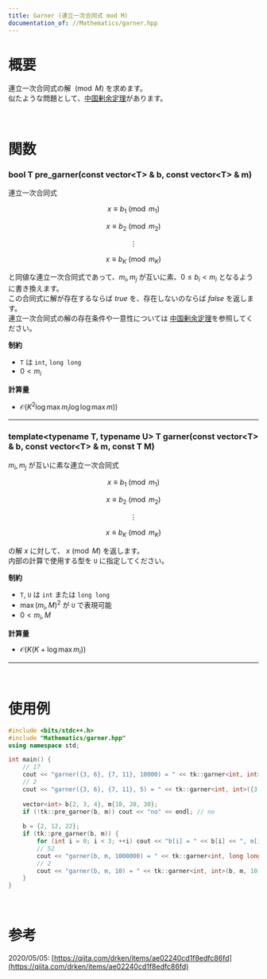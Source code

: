 ```yaml
---
title: Garner (連立一次合同式 mod M)
documentation_of: //Mathematics/garner.hpp
---
```


# 概要

連立一次合同式の解 $\pmod M$ を求めます。  
似たような問題として、[中国剰余定理](https://tkmst201.github.io/Library/Mathematics/chinese_remainder.hpp)があります。  

<br>

# 関数

### bool T pre_garner(const vector&lt;T&gt; & b, const vector&lt;T&gt; & m)

連立一次合同式

$$x \equiv b_1 \pmod{m_1}$$

$$x \equiv b_2 \pmod{m_2}$$

$$\vdots$$

$$x \equiv b_K \pmod{m_K}$$

と同値な連立一次合同式であって、$m_i, m_j$ が互いに素、$0 \leq b_i < m_i$ となるように書き換えます。  
この合同式に解が存在するならば $true$ を、存在しないのならば $false$ を返します。  
連立一次合同式の解の存在条件や一意性については [中国剰余定理](https://tkmst201.github.io/Library/Mathematics/chinese_remainder.hpp)を参照してください。  

**制約**

- `T` は `int`, `long long`
- $0 < m_i$

**計算量**

- $\mathcal{O}(K^2 \log{\max{m_i}} \log{\log{\max{m}}}))$

---

### template&lt;typename T, typename U&gt; T garner(const vector&lt;T&gt; & b, const vector&lt;T&gt; & m, const T M)

$m_i, m_j$ が互いに素な連立一次合同式

$$x \equiv b_1 \pmod{m_1}$$

$$x \equiv b_2 \pmod{m_2}$$

$$\vdots$$

$$x \equiv b_K \pmod{m_K}$$

の解 $x$ に対して、 $x \pmod M$ を返します。  
内部の計算で使用する型を `U` に指定してください。  

**制約**

- `T`, `U` は `int` または `long long`
- $\max(m_i, M)^2$ が `U` で表現可能
- $0 < m_i, M$

**計算量**

- $\mathcal{O}(K(K + \log{\max{m_i}}))$

---

<br>

# 使用例

```cpp
#include <bits/stdc++.h>
#include "Mathematics/garner.hpp"
using namespace std;

int main() {
	// 17
	cout << "garner({3, 6}, {7, 11}, 10000) = " << tk::garner<int, int>({3, 6}, {7, 11}, 10000) << endl;
	// 2
	cout << "garner({3, 6}, {7, 11}, 5) = " << tk::garner<int, int>({3, 6}, {7, 11}, 5) << endl;
	
	vector<int> b{2, 3, 4}, m{10, 20, 30};
	if (!tk::pre_garner(b, m)) cout << "no" << endl; // no
	
	b = {2, 12, 22};
	if (tk::pre_garner(b, m)) {
		for (int i = 0; i < 3; ++i) cout << "b[i] = " << b[i] << ", m[i] = " << m[i] << endl;
		// 52
		cout << "garner(b, m, 1000000) = " << tk::garner<int, long long>(b, m, 1000000) << endl;
		// 2
		cout << "garner(b, m, 10) = " << tk::garner<int, int>(b, m, 10) << endl;
	}
}
```

<br>

# 参考

2020/05/05: [https://qiita.com/drken/items/ae02240cd1f8edfc86fd](https://qiita.com/drken/items/ae02240cd1f8edfc86fd)  

<br>
